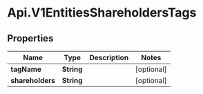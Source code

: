 # Api.V1EntitiesShareholdersTags

## Properties

Name | Type | Description | Notes
------------ | ------------- | ------------- | -------------
**tagName** | **String** |  | [optional] 
**shareholders** | **String** |  | [optional] 


